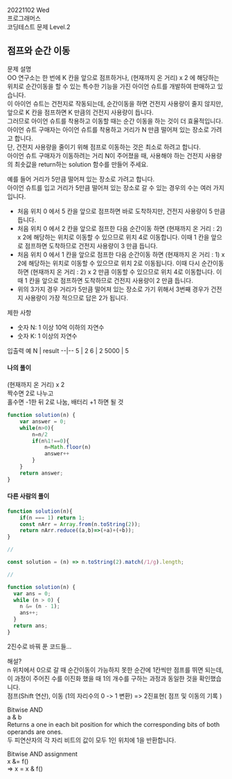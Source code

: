 20221102 Wed  
프로그래머스  
코딩테스트 문제 Level.2  

점프와 순간 이동
---
문제 설명   
OO 연구소는 한 번에 K 칸을 앞으로 점프하거나, (현재까지 온 거리) x 2 에 해당하는 위치로 순간이동을 할 수 있는 특수한 기능을 가진 아이언 슈트를 개발하여 판매하고 있습니다.  
이 아이언 슈트는 건전지로 작동되는데, 순간이동을 하면 건전지 사용량이 줄지 않지만, 앞으로 K 칸을 점프하면 K 만큼의 건전지 사용량이 듭니다.  
그러므로 아이언 슈트를 착용하고 이동할 때는 순간 이동을 하는 것이 더 효율적입니다.  
아이언 슈트 구매자는 아이언 슈트를 착용하고 거리가 N 만큼 떨어져 있는 장소로 가려고 합니다.  
단, 건전지 사용량을 줄이기 위해 점프로 이동하는 것은 최소로 하려고 합니다.  
아이언 슈트 구매자가 이동하려는 거리 N이 주어졌을 때, 사용해야 하는 건전지 사용량의 최솟값을 return하는 solution 함수를 만들어 주세요.

예를 들어 거리가 5만큼 떨어져 있는 장소로 가려고 합니다.   
아이언 슈트를 입고 거리가 5만큼 떨어져 있는 장소로 갈 수 있는 경우의 수는 여러 가지입니다.   

- 처음 위치 0 에서 5 칸을 앞으로 점프하면 바로 도착하지만, 건전지 사용량이 5 만큼 듭니다.
- 처음 위치 0 에서 2 칸을 앞으로 점프한 다음 순간이동 하면 (현재까지 온 거리 : 2) x 2에 해당하는 위치로 이동할 수 있으므로 위치 4로 이동합니다. 이때 1 칸을 앞으로 점프하면 도착하므로 건전지 사용량이 3 만큼 듭니다.
- 처음 위치 0 에서 1 칸을 앞으로 점프한 다음 순간이동 하면 (현재까지 온 거리 : 1) x 2에 해당하는 위치로 이동할 수 있으므로 위치 2로 이동됩니다. 이때 다시 순간이동 하면 (현재까지 온 거리 : 2) x 2 만큼 이동할 수 있으므로 위치 4로 이동합니다. 이때 1 칸을 앞으로 점프하면 도착하므로 건전지 사용량이 2 만큼 듭니다.
- 위의 3가지 경우 거리가 5만큼 떨어져 있는 장소로 가기 위해서 3번째 경우가 건전지 사용량이 가장 적으므로 답은 2가 됩니다.

제한 사항
- 숫자 N: 1 이상 10억 이하의 자연수
- 숫자 K: 1 이상의 자연수

입출력 예
N |	result
--|--
5	| 2
6	| 2
5000	| 5
    
    
#### 나의 풀이
(현재까지 온 거리) x 2   
짝수면 2로 나누고  
홀수면 -1한 뒤 2로 나눔, 배터리 +1 하면 될 것
```jsx
function solution(n) {
    var answer = 0;
    while(n>0){
        n=n/2
        if(n%1!==0){
            n=Math.floor(n)
            answer++
        }
    }
    return answer;
}
```     
    
#### 다른 사람의 풀이
```jsx
function solution(n){
    if(n === 1) return 1;
    const nArr = Array.from(n.toString(2));
    return nArr.reduce((a,b)=>(+a)+(+b));
}

//

const solution = (n) => n.toString(2).match(/1/g).length;

//

function solution(n) {
  var ans = 0;
  while (n > 0) {
    n &= (n - 1); 
    ans++; 
  }
  return ans; 
}
```
2진수로 바꿔 푼 코드들...   

해설?  
n 위치에서 0으로 갈 때 순간이동이 가능하지 못한 순간에 1칸씩만 점프를 뛰면 되는데,  
이 과정이 주어진 수를 이진화 했을 때 1의 개수를 구하는 과정과 동일한 것을 확인했습니다.  
점프(Shift 연산), 이동 (1의 자리수의 0 -> 1 변환) => 2진표현( 점프 및 이동의 기록 )  


Bitwise AND  
a & b  
Returns a one in each bit position for which the corresponding bits of both operands are ones.  
두 피연산자의 각 자리 비트의 값이 모두 1인 위치에 1을 반환합니다.   

Bitwise AND assignment  
x &= f()   
=> x = x & f()
